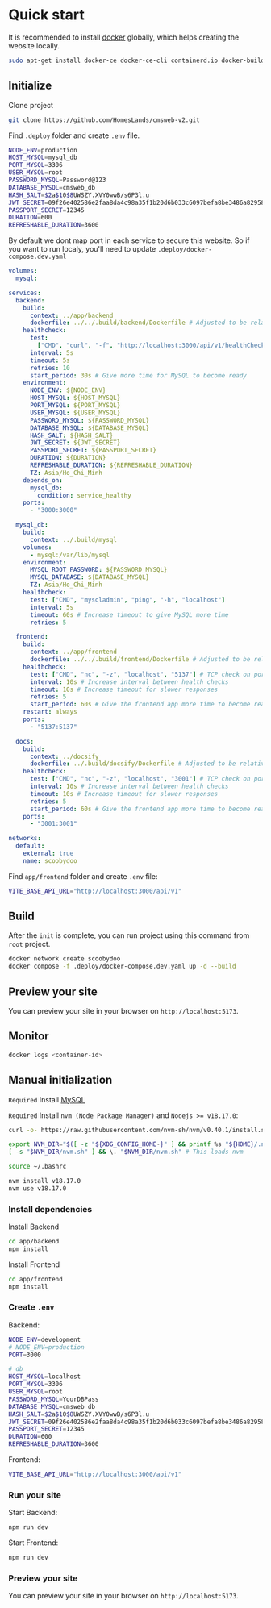# Quick start

It is recommended to install [docker](https://docs.docker.com/engine/install/ubuntu/) globally, which helps creating the website locally.

```bash
sudo apt-get install docker-ce docker-ce-cli containerd.io docker-buildx-plugin docker-compose-plugin
```

## Initialize

Clone project

```bash
git clone https://github.com/HomesLands/cmsweb-v2.git
```

Find `.deploy` folder and create `.env` file.

```bash
NODE_ENV=production
HOST_MYSQL=mysql_db
PORT_MYSQL=3306
USER_MYSQL=root
PASSWORD_MYSQL=Password@123
DATABASE_MYSQL=cmsweb_db
HASH_SALT=$2a$10$8UWSZY.XVY0wwB/s6P3l.u
JWT_SECRET=09f26e402586e2faa8da4c98a35f1b20d6b033c6097befa8be3486a829587fe2f90a832bd3ff9d42710a4da095a2ce285b009f0c3730cd9b8e1af3eb84df6611
PASSPORT_SECRET=12345
DURATION=600
REFRESHABLE_DURATION=3600
```

By default we dont map port in each service to secure this website. So if you want to run localy, you'll need to update `.deploy/docker-compose.dev.yaml`

```yml
volumes:
  mysql:

services:
  backend:
    build:
      context: ../app/backend
      dockerfile: ../../.build/backend/Dockerfile # Adjusted to be relative to the context
    healthcheck:
      test:
        ["CMD", "curl", "-f", "http://localhost:3000/api/v1/healthCheck/status"]
      interval: 5s
      timeout: 5s
      retries: 10
      start_period: 30s # Give more time for MySQL to become ready
    environment:
      NODE_ENV: ${NODE_ENV}
      HOST_MYSQL: ${HOST_MYSQL}
      PORT_MYSQL: ${PORT_MYSQL}
      USER_MYSQL: ${USER_MYSQL}
      PASSWORD_MYSQL: ${PASSWORD_MYSQL}
      DATABASE_MYSQL: ${DATABASE_MYSQL}
      HASH_SALT: ${HASH_SALT}
      JWT_SECRET: ${JWT_SECRET}
      PASSPORT_SECRET: ${PASSPORT_SECRET}
      DURATION: ${DURATION}
      REFRESHABLE_DURATION: ${REFRESHABLE_DURATION}
      TZ: Asia/Ho_Chi_Minh
    depends_on:
      mysql_db:
        condition: service_healthy
    ports:
      - "3000:3000"

  mysql_db:
    build:
      context: ../.build/mysql
    volumes:
      - mysql:/var/lib/mysql
    environment:
      MYSQL_ROOT_PASSWORD: ${PASSWORD_MYSQL}
      MYSQL_DATABASE: ${DATABASE_MYSQL}
      TZ: Asia/Ho_Chi_Minh
    healthcheck:
      test: ["CMD", "mysqladmin", "ping", "-h", "localhost"]
      interval: 5s
      timeout: 60s # Increase timeout to give MySQL more time
      retries: 5

  frontend:
    build:
      context: ../app/frontend
      dockerfile: ../../.build/frontend/Dockerfile # Adjusted to be relative to the context
    healthcheck:
      test: ["CMD", "nc", "-z", "localhost", "5137"] # TCP check on port 5137
      interval: 10s # Increase interval between health checks
      timeout: 10s # Increase timeout for slower responses
      retries: 5
      start_period: 60s # Give the frontend app more time to become ready
    restart: always
    ports:
      - "5137:5137"

  docs:
    build:
      context: ../docsify
      dockerfile: ../.build/docsify/Dockerfile # Adjusted to be relative to the context
    healthcheck:
      test: ["CMD", "nc", "-z", "localhost", "3001"] # TCP check on port 3001
      interval: 10s # Increase interval between health checks
      timeout: 10s # Increase timeout for slower responses
      retries: 5
      start_period: 60s # Give the frontend app more time to become ready
    ports:
      - "3001:3001"

networks:
  default:
    external: true
    name: scoobydoo
```

Find `app/frontend` folder and create `.env` file:

```bash
VITE_BASE_API_URL="http://localhost:3000/api/v1"
```

## Build

After the `init` is complete, you can run project using this command from `root` project.

```bash
docker network create scoobydoo
docker compose -f .deploy/docker-compose.dev.yaml up -d --build
```

## Preview your site

You can preview your site in your browser on `http://localhost:5173`.

## Monitor

```bash
docker logs <container-id>
```

## Manual initialization

`Required` Install [MySQL](https://dev.mysql.com/downloads/workbench/)

`Required` Install `nvm (Node Package Manager)` and `Nodejs >= v18.17.0`:

```bash
curl -o- https://raw.githubusercontent.com/nvm-sh/nvm/v0.40.1/install.sh | bash
```

```bash
export NVM_DIR="$([ -z "${XDG_CONFIG_HOME-}" ] && printf %s "${HOME}/.nvm" || printf %s "${XDG_CONFIG_HOME}/nvm")"
[ -s "$NVM_DIR/nvm.sh" ] && \. "$NVM_DIR/nvm.sh" # This loads nvm
```

```bash
source ~/.bashrc
```

```bash
nvm install v18.17.0
nvm use v18.17.0
```

### Install dependencies

Install Backend

```bash
cd app/backend
npm install
```

Install Frontend

```bash
cd app/frontend
npm install
```

### Create `.env`

Backend:

```bash
NODE_ENV=development
# NODE_ENV=production
PORT=3000

# db
HOST_MYSQL=localhost
PORT_MYSQL=3306
USER_MYSQL=root
PASSWORD_MYSQL=YourDBPass
DATABASE_MYSQL=cmsweb_db
HASH_SALT=$2a$10$8UWSZY.XVY0wwB/s6P3l.u
JWT_SECRET=09f26e402586e2faa8da4c98a35f1b20d6b033c6097befa8be3486a829587fe2f90a832bd3ff9d42710a4da095a2ce285b009f0c3730cd9b8e1af3eb84df6611
PASSPORT_SECRET=12345
DURATION=600
REFRESHABLE_DURATION=3600
```

Frontend:

```bash
VITE_BASE_API_URL="http://localhost:3000/api/v1"
```

### Run your site

Start Backend:

```bash
npm run dev
```

Start Frontend:

```bash
npm run dev
```

### Preview your site

You can preview your site in your browser on `http://localhost:5173`.
